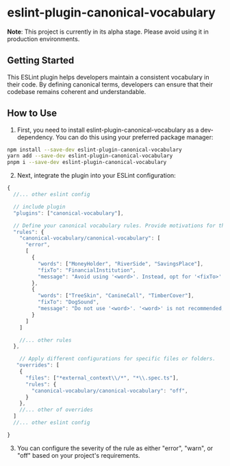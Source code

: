 # eslint-plugin-canonical-vocabulary

**Note**: This project is currently in its alpha stage. Please avoid using it in production environments.

## Getting Started

This ESLint plugin helps developers maintain a consistent vocabulary in their code. By defining canonical terms, developers can ensure that their codebase remains coherent and understandable.

## How to Use

1. First, you need to install eslint-plugin-canonical-vocabulary as a dev-dependency. You can do this using your preferred package manager:

```bash
npm install --save-dev eslint-plugin-canonical-vocabulary
yarn add --save-dev eslint-plugin-canonical-vocabulary
pnpm i --save-dev eslint-plugin-canonical-vocabulary
```

2. Next, integrate the plugin into your ESLint configuration:

```js
{
  //... other eslint config

  // include plugin
  "plugins": ["canonical-vocabulary"],

  // Define your canonical vocabulary rules. Provide motivations for the suggestions and specify alternatives.
  "rules": {
    "canonical-vocabulary/canonical-vocabulary": [
      "error",
      [
        {
          "words": ["MoneyHolder", "RiverSide", "SavingsPlace"],
          "fixTo": "FinancialInstitution",
          "message": "Avoid using '<word>'. Instead, opt for '<fixTo>' due to specific reasons.'"
        },
        {
          "words": ["TreeSkin", "CanineCall", "TimberCover"],
          "fixTo": "DogSound",
          "message": "Do not use '<word>'. '<word>' is not recommended; use '<fixTo>' instead."
        }
      ]
    ]

    //... other rules
  },

    // Apply different configurations for specific files or folders.
   "overrides": [
    {
      "files": ["*external_context\\/*", "*\\.spec.ts"],
      "rules": {
        "canonical-vocabulary/canonical-vocabulary": "off",
      }
    },
    //... other of overrides
  ]
  //... other eslint config

}
```

3. You can configure the severity of the rule as either "error", "warn", or "off" based on your project's requirements.
